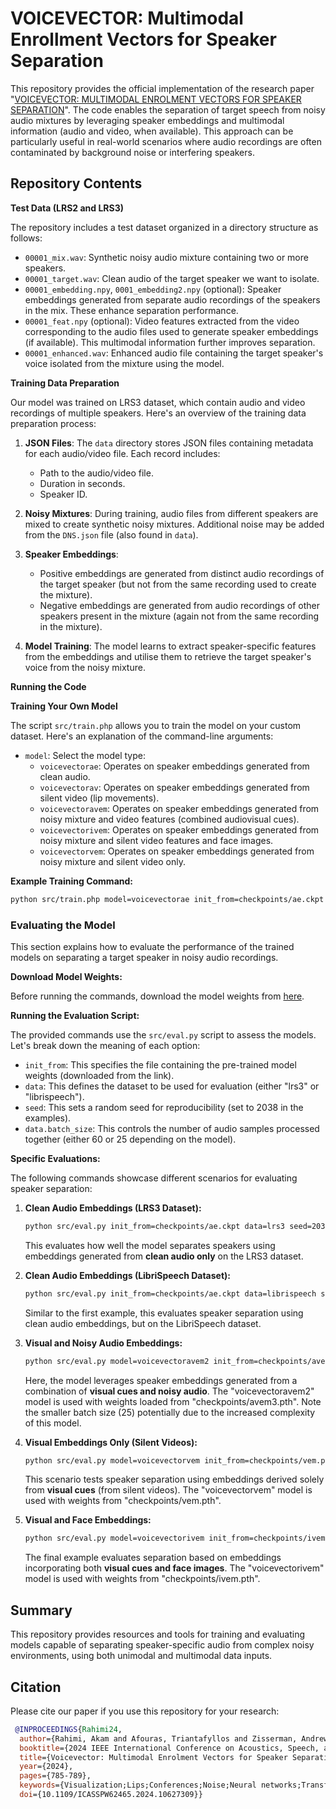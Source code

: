 # VOICEVECTOR: Multimodal Enrollment Vectors for Speaker Separation

This repository provides the official implementation of the research paper "[VOICEVECTOR: MULTIMODAL ENROLMENT VECTORS FOR SPEAKER SEPARATION](https://www.robots.ox.ac.uk/~vgg/publications/2024/Rahimi24/rahimi24.pdf)". The code enables the separation of target speech from noisy audio mixtures by leveraging speaker embeddings and multimodal information (audio and video, when available). This approach can be particularly useful in real-world scenarios where audio recordings are often contaminated by background noise or interfering speakers.

## Repository Contents


**Test Data (LRS2 and LRS3)**

The repository includes a test dataset organized in a directory structure as follows:

- `00001_mix.wav`: Synthetic noisy audio mixture containing two or more speakers.
- `00001_target.wav`: Clean audio of the target speaker we want to isolate.
- `00001_embedding.npy`, `0001_embedding2.npy` (optional): Speaker embeddings generated from separate audio recordings of the speakers in the mix. These enhance separation performance.
- `00001_feat.npy` (optional): Video features extracted from the video corresponding to the audio files used to generate speaker embeddings (if available). This multimodal information further improves separation.
- `00001_enhanced.wav`: Enhanced audio file containing the target speaker's voice isolated from the mixture using the model.

**Training Data Preparation**

Our model was trained on LRS3 dataset, which contain audio and video recordings of multiple speakers. Here's an overview of the training data preparation process:

1. **JSON Files**: The `data` directory stores JSON files containing metadata for each audio/video file. Each record includes:
    - Path to the audio/video file.
    - Duration in seconds.
    - Speaker ID.

2. **Noisy Mixtures**: During training, audio files from different speakers are mixed to create synthetic noisy mixtures. Additional noise may be added from the `DNS.json` file (also found in `data`).

3. **Speaker Embeddings**:
    - Positive embeddings are generated from distinct audio recordings of the target speaker (but not from the same recording used to create the mixture).
    - Negative embeddings are generated from audio recordings of other speakers present in the mixture (again not from the same recording in the mixture).

4. **Model Training**: The model learns to extract speaker-specific features from the embeddings and utilise them to retrieve the target speaker's voice from the noisy mixture.

**Running the Code**

**Training Your Own Model**

The script `src/train.php` allows you to train the model on your custom dataset. Here's an explanation of the command-line arguments:

- `model`: Select the model type:
    - `voicevectorae`: Operates on speaker embeddings generated from clean audio.
    - `voicevectorav`: Operates on speaker embeddings generated from silent video (lip movements).
    - `voicevectoravem`: Operates on speaker embeddings generated from noisy mixture and video features (combined audiovisual cues).
    - `voicevectorivem`: Operates on speaker embeddings generated from noisy mixture and silent video features and face images.
    - `voicevectorvem`: Operates on speaker embeddings generated from noisy mixture and silent video only.


**Example Training Command:**

```bash
python src/train.php model=voicevectorae init_from=checkpoints/ae.ckpt data.load_features=False data.batch_size=65 data.add_background_noise=True
```

### Evaluating the Model

This section explains how to evaluate the performance of the trained models on separating a target speaker in noisy audio recordings. 

**Download Model Weights:**

Before running the commands, download the model weights from [here](https://drive.google.com/drive/folders/1nOloDB-lbgKE3LChSxCnVhuUAgUMOR-_?usp=sharing).

**Running the Evaluation Script:**

The provided commands use the `src/eval.py` script to assess the models. Let's break down the meaning of each option:

* `init_from`: This specifies the file containing the pre-trained model weights (downloaded from the link).
* `data`: This defines the dataset to be used for evaluation (either "lrs3" or "librispeech").
* `seed`: This sets a random seed for reproducibility (set to 2038 in the examples).
* `data.batch_size`: This controls the number of audio samples processed together (either 60 or 25 depending on the model).

**Specific Evaluations:**

The following commands showcase different scenarios for evaluating speaker separation:

1. **Clean Audio Embeddings (LRS3 Dataset):**
   ```bash
   python src/eval.py init_from=checkpoints/ae.ckpt data=lrs3 seed=2038 data.batch_size=60
   ```
   This evaluates how well the model separates speakers using embeddings generated from **clean audio only** on the LRS3 dataset.

2. **Clean Audio Embeddings (LibriSpeech Dataset):**
   ```bash
   python src/eval.py init_from=checkpoints/ae.ckpt data=librispeech seed=2038 data.batch_size=60
   ```
   Similar to the first example, this evaluates speaker separation using clean audio embeddings, but on the LibriSpeech dataset.

3. **Visual and Noisy Audio Embeddings:**
   ```bash
   python src/eval.py model=voicevectoravem2 init_from=checkpoints/avem3.pth seed=2038 data.batch_size=25
   ```
   Here, the model leverages speaker embeddings generated from a combination of **visual cues and noisy audio**. The "voicevectoravem2" model is used with weights loaded from "checkpoints/avem3.pth". Note the smaller batch size (25) potentially due to the increased complexity of this model.

4. **Visual Embeddings Only (Silent Videos):**
   ```bash
   python src/eval.py model=voicevectorvem init_from=checkpoints/vem.pth seed=2038 data.batch_size=25
   ```
   This scenario tests speaker separation using embeddings derived solely from **visual cues** (from silent videos). The "voicevectorvem" model is used with weights from "checkpoints/vem.pth".

5. **Visual and Face Embeddings:**
   ```bash
   python src/eval.py model=voicevectorivem init_from=checkpoints/ivem.pth seed=2038 data.batch_size=25
   ```
   The final example evaluates separation based on embeddings incorporating both **visual cues and face images**. The "voicevectorivem" model is used with weights from "checkpoints/ivem.pth".

## Summary

This repository provides resources and tools for training and evaluating models capable of separating speaker-specific audio from complex noisy environments, using both unimodal and multimodal data inputs.

## Citation

Please cite our paper if you use this repository for your research:

```bibtex
 @INPROCEEDINGS{Rahimi24,
  author={Rahimi, Akam and Afouras, Triantafyllos and Zisserman, Andrew},
  booktitle={2024 IEEE International Conference on Acoustics, Speech, and Signal Processing Workshops (ICASSPW)}, 
  title={Voicevector: Multimodal Enrolment Vectors for Speaker Separation}, 
  year={2024},
  pages={785-789},
  keywords={Visualization;Lips;Conferences;Noise;Neural networks;Transformers;Vectors;Speech separation;speaker embedding},
  doi={10.1109/ICASSPW62465.2024.10627309}}
```
